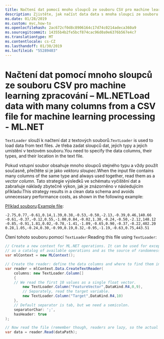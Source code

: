 ```yaml
---
title: Načtení dat pomocí mnoho sloupců ze souboru CSV pro machine learning zpracování – ML.NET
description: Zjistěte, jak načíst data data s mnoha sloupci ze souboru CSV pro použití v modelu strojového učení, vytváření, trénování a vyhodnocování s ML.NET
ms.date: 01/28/2019
ms.custom: mvc,how-to
ms.openlocfilehash: 2ac672cf0d8c8906164c17d74c0214adeca360a9
ms.sourcegitcommit: 14355b4b2fe5bcf874cac96d0a9e6376b567e4c7
ms.translationtype: MT
ms.contentlocale: cs-CZ
ms.lasthandoff: 01/30/2019
ms.locfileid: "55289403"
---
```

# <a name="load-data-with-many-columns-from-a-csv-file-for-machine-learning-processing---mlnet"></a><span data-ttu-id="84473-103">Načtení dat pomocí mnoho sloupců ze souboru CSV pro machine learning zpracování – ML.NET</span><span class="sxs-lookup"><span data-stu-id="84473-103">Load data with many columns from a CSV file for machine learning processing - ML.NET</span></span>

<span data-ttu-id="84473-104">`TextLoader` slouží k načtení dat z textových souborů.</span><span class="sxs-lookup"><span data-stu-id="84473-104">`TextLoader` is used to load data from text files.</span></span> <span data-ttu-id="84473-105">Je třeba zadat sloupců dat, jejich typy a jejich umístění v textovém souboru.</span><span class="sxs-lookup"><span data-stu-id="84473-105">You need to specify the data columns, their types, and their location in the text file.</span></span>

<span data-ttu-id="84473-106">Pokud vstupní soubor obsahuje mnoho sloupců stejného typu a vždy použít současně, přečtěte si je jako *vektoru sloupec*.</span><span class="sxs-lookup"><span data-stu-id="84473-106">When the input file contains many columns of the same type and always used together, read them as a *vector column*.</span></span> <span data-ttu-id="84473-107">Tato strategie výsledků ve schématu vyčištění dat a zabraňuje náklady zbytečně výkon, jak je znázorněno v následujícím příkladu:</span><span class="sxs-lookup"><span data-stu-id="84473-107">This strategy results in a clean data schema and avoids unnecessary performance costs, as shown in the following example:</span></span>

<span data-ttu-id="84473-108">[Příklad souboru](https://github.com/dotnet/machinelearning/tree/master/test/data/generated_regression_dataset.csv):</span><span class="sxs-lookup"><span data-stu-id="84473-108">[Example file](https://github.com/dotnet/machinelearning/tree/master/test/data/generated_regression_dataset.csv):</span></span>

```console
-2.75,0.77,-0.61,0.14,1.39,0.38,-0.53,-0.50,-2.13,-0.39,0.46,140.66
-0.61,-0.37,-0.12,0.55,-1.00,0.84,-0.02,1.30,-0.24,-0.50,-2.12,148.12
-0.85,-0.91,1.81,0.02,-0.78,-1.41,-1.09,-0.65,0.90,-0.37,-0.22,402.20
0.28,1.05,-0.24,0.30,-0.99,0.19,0.32,-0.95,-1.19,-0.63,0.75,443.51
```

<span data-ttu-id="84473-109">Čtení tohoto souboru pomocí `TextLoader`:</span><span class="sxs-lookup"><span data-stu-id="84473-109">Reading this file using `TextLoader`:</span></span>

```csharp
// Create a new context for ML.NET operations. It can be used for exception tracking and logging, 
// as a catalog of available operations and as the source of randomness.
var mlContext = new MLContext();

// Create the reader: define the data columns and where to find them in the text file.
var reader = mlContext.Data.CreateTextReader(
    columns: new TextLoader.Column[]
    {
    // We read the first 10 values as a single float vector.
        new TextLoader.Column("FeatureVector",DataKind.R4,0,9),
        // Separately, read the target variable.
        new TextLoader.Column("Target",DataKind.R4,10)
    },
    // Default separator is tab, but we need a semicolon.
    separatorChar: ';',
    hasHeader: true
);

// Now read the file (remember though, readers are lazy, so the actual reading will happen when the data is accessed).
var data = reader.Read(dataPath);
```    